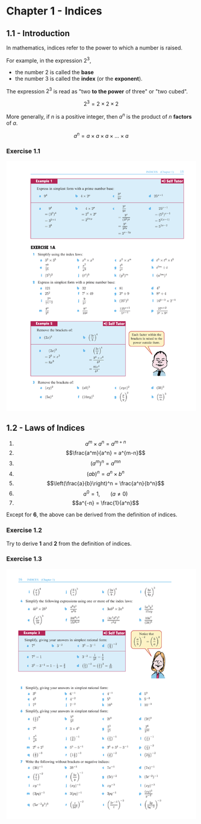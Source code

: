 # Chapter 1 - Indices

## 1.1 - Introduction

In mathematics, indices refer to the power to which a number is raised. 

For example, in the expression $2^3$, 
* the number 2 is called the **base** 
* the number 3 is called the **index** (or the **exponent**). 

The expression $2^3$ is read as "two **to the power** of three" or "two cubed". 

$$ 2^3 = 2 \times 2 \times 2 $$

More generally, if $n$ is a positive integer, then $a^n$ is the product of $n$ **factors** of $a$.

$$a^n = a \times a \times a \times \ldots \times a$$

### Exercise 1.1

![Example1](Example1.png)

## 1.2 - Laws of Indices

1. $$a^m \times a^n = a^{m+n}$$
2. $$\frac{a^m}{a^n} = a^{m-n}$$
3. $$(a^m)^n = a^{mn}$$
4. $$(ab)^n = a^n \times b^n$$
5.  $$\left(\frac{a}{b}\right)^n = \frac{a^n}{b^n}$$
6. $$a^0 = 1, ~~~~~~~ (a \neq 0) $$
7. $$a^{-n} = \frac{1}{a^n}$$

Except for **6**, the above can be derived from the definition of indices. 

### Exercise 1.2

Try to derive **1** and **2** from the definition of indices.

### Exercise 1.3

![Example2](Example2.png)